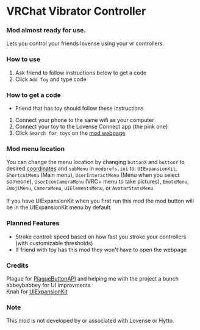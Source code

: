 # VRChat Vibrator Controller

### Mod almost ready for use.

Lets you control your friends lovense using your vr controllers.

### How to use
1. Ask friend to follow instructions below to get a code
2. Click `Add Toy` and type code

### How to get a code
* Friend that has toy should follow these instructions
1. Connect your phone to the same wifi as your computer
2. Connect your toy to the Lovense Connect app (the pink one)
3. Click `Search for toys` on the [mod webpage](https://remote.markstuff.net/)

### Mod menu location
You can change the menu location by changing `buttonX` and `buttonY` to desired [coordinates](https://i.ibb.co/bFWzzq8/Coordinates-1.png) and `subMenu` in `modprefs.ini` to:
`UIExpansionKit`, `ShortcutMenu` (Main menu), `UserInteractMenu` (Menu when you select someone), `UserIconCameraMenu` (VRC+ menu to take pictures), `EmoteMenu`, `EmojiMenu`, `CameraMenu`, `UIElementsMenu`, or `AvatarStatsMenu`
<br><br>If you have UIExpansionKit when you first run this mod the mod button will be in the UIExpansionKit menu by default.

### Planned Features
* Stroke control: speed based on how fast you stroke your controllers (with customizable thresholds)
* If friend with toy has this mod they won't have to open the webpage

### Credits
Plague for [PlagueButtonAPI](https://github.com/OFWModz/PlagueButtonAPI) and helping me with the project a bunch
<br>abbeybabbey for UI improvments
<br>Knah for [UIExpansionKit](https://github.com/knah/VRCMods)

### Note
This mod is not developed by or associated with Lovense or Hytto.
